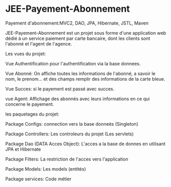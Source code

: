 # JEE-Payement-Abonnement
Payement d'abonnement:MVC2, DAO, JPA, Hibernate, JSTL, Maven

JEE-Payement-Abonnement est un projet sous forme d'une application web dédié à un service paiement par carte bancaire, dont les clients sont l'abonné et l'agent de l'agence.

Les vues du projet:

Vue Authentification pour l'authentification via la base donnees.

Vue Abonné: On affiche toutes les informations de l'abonné, a savoir le nom, le prenom... et des champs remplir des informations de la carte bleue.

Vue Succes: si le payement est passé avec succes.

vue Agent: Affichage des abonnés avec leurs informations en ce qui concerne le payement.

les paquetages du projet:

Package Configs: connection vers la base donneés (Singleton)

Package Controllers: Les controleurs du projet (Les servlets)

Package Dao (DATA Acces Object): L'acces a la base de donnes en utilisant JPA et Hibernate

Package Filters: La restriction de l'acces vers l'application

Package Models: Les models (entités)

Package services: Code métier


